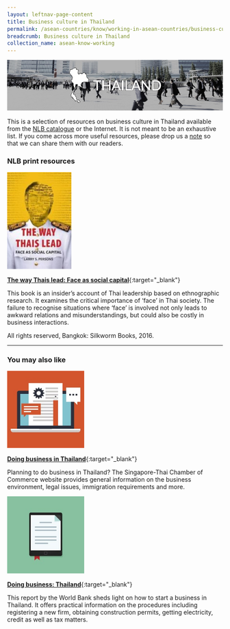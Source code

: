 ```yaml
---
layout: leftnav-page-content
title: Business culture in Thailand
permalink: /asean-countries/know/working-in-asean-countries/business-culture-in-Thailand/
breadcrumb: Business culture in Thailand
collection_name: asean-know-working
---
```


<img src="/images/asean-working/ASEAN-Thailand-Business-Culture.jpg" alt="Business culture Philippines banner" style="width:800px;" />

This is a selection of resources on business culture in Thailand available from the [NLB catalogue](http://catalogue.nlb.gov.sg/) or the Internet.  It is not meant to be an exhaustive list. If you come across more useful resources, please drop us a [note](http://www.eyeonasia.sg/contact/) so that we can share them with our readers.

### **NLB print resources**

<img src="/images/book-covers/The-way-Thais-lead-Face-as-social-capital.jpg" style="width:150px;" />

[**The way Thais lead: Face as social capital**](http://eservice.nlb.gov.sg/item_holding.aspx?bid=202414732){:target="_blank"}

This book is an insider’s account of Thai leadership based on ethnographic research. It examines the critical importance of ‘face’ in Thai society. The failure to recognise situations where ‘face’ is involved not only leads to awkward relations and misunderstandings, but could also be costly in business interactions.

All rights reserved, Bangkok: Silkworm Books, 2016.

---

### **You may also like**

<img src="/images/resources/Article 4.jpg" style="width:180px;" />

[**Doing business in Thailand**](https://www.singaporethaicc.or.th/the-business-environment/){:target="_blank"}

Planning to do business in Thailand? The Singapore-Thai Chamber of Commerce website provides general information on the business environment, legal issues, immigration requirements and more.

<img src="/images/resources/Article 2.jpg" style="width:180px;" />

[**Doing business: Thailand**](http://www.doingbusiness.org/~/media/wbg/doingbusiness/documents/profiles/country/tha.pdf){:target="_blank"}

This report by the World Bank sheds light on how to start a business in Thailand. It offers practical information on the procedures including registering a new firm, obtaining construction permits, getting electricity, credit as well as tax matters.